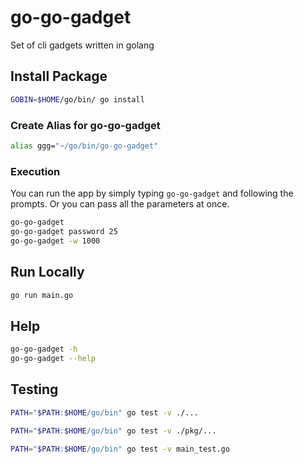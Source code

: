 # go-go-gadget

Set of cli gadgets written in golang

## Install Package

```sh
GOBIN=$HOME/go/bin/ go install
```

### Create Alias for go-go-gadget

```sh
alias ggg="~/go/bin/go-go-gadget"
```

### Execution

You can run the app by simply typing `go-go-gadget` and following the prompts.  Or you can pass all the parameters at once.

```sh
go-go-gadget
go-go-gadget password 25
go-go-gadget -w 1000
```

## Run Locally

```sh
go run main.go
```

## Help

```sh
go-go-gadget -h
go-go-gadget --help
```

## Testing

```sh
PATH="$PATH:$HOME/go/bin" go test -v ./...

PATH="$PATH:$HOME/go/bin" go test -v ./pkg/...

PATH="$PATH:$HOME/go/bin" go test -v main_test.go
```
